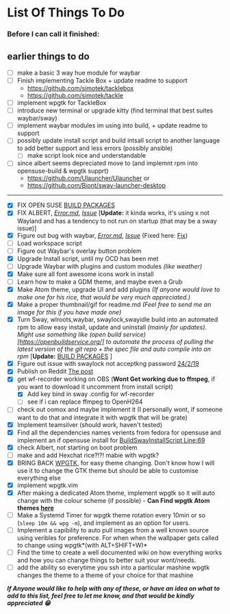 # List Of Things To Do
### Before I can call it finished:

earlier things to do
--------------------------------------------------------
- [ ] make a basic 3 way hue module for waybar
- [ ] Finish implementing Tackle Box + update readme to support
  - https://github.com/simotek/tacklebox
  - https://github.com/simotek/tackle
- [ ] implement wpgtk for TackleBox
- [ ] introduce new terminal or upgrade kitty (find terminal that best suites waybar/sway)
- [ ] implement waybar modules im using into build, + update readme to support
- [ ] possibly update install script and build intsall script to another language to add better support and less errors (possibly ansible)
  - [ ] make script look nice and understandable
- [ ] since albert seems depreciated move to (and implemnt rpm into opensuse-build & wpgtk supprt)
   - https://github.com/Ulauncher/Ulauncher 
   or  
   - https://github.com/Biont/sway-launcher-desktop 
     
--------------------------------------------------------
- [x] FIX OPEN SUSE [BUILD PACKAGES](https://build.opensuse.org/project/show/home:GeoDerp:redflower)
- [x] FIX ALBERT, [*Error.md*](https://github.com/GeoDerp/Fedora-Sway-WM-Build-/blob/master/AlbertErrors.md), [*Issue*](https://github.com/albertlauncher/albert/issues/768)
[**Update:** it kinda works, it's using x not Wayland and has a tendency to not run on startup (that may be a sway issue)]
- [x] Figure out bug with waybar, [*Error.md*](https://github.com/GeoDerp/Fedora-Sway-WM-Build-/blob/master/WaybarError.md), [*Issue*](https://github.com/Alexays/Waybar/issues/182) (Fixed here: [Fix](https://github.com/Alexays/Waybar/issues/182#issuecomment-486518315))
- [ ] Load workspace script
- [ ] Figure out Waybar's overlay button problem
- [x] Upgrade Install script, until my OCD has been met
- [ ] Upgrade Waybar with plugins and custom modules *(like weather)*
- [x] Make sure all font awesome icons work in install
- [ ] Learn how to make a GDM theme, and maybe even a Grub
- [x] Make Atom theme, upgrade UI and add plugins *(If anyone would love to make one for his rice, that would be very much appreciated.)*
- [x] Make a proper thumbnail/gif for readme.md *(Feel free to send me an image for this if you have made one)*
- [x] Turn Sway, wlroots,waybar, swaylock,swayidle build into an automated rpm to allow easy install, update and uninstall *(mainly for updates).*
*Might use something like (open build service)[https://openbuildservice.org/] to automate the process of pulling the latest version of the git repo + the spec file and auto compile into an rpm*
[**Update:** [BUILD PACKAGES](https://build.opensuse.org/project/show/home:GeoDerp:redflower) ]
- [x] Figure out issue with swaylock not acceptkng password [24/2/19](https://github.com/GeoDerp/Fedora-Sway-WM-Build-/commit/5db0a8b39b4cdc83d8a9ba77414aab04889958c1)
- [x] Publish on Reddit [The post](https://www.reddit.com/r/unixporn/comments/bo4va6/sway_fedora_30_redflower/)
- [x] get wf-recorder  working on OBS (**Wont Get working due to ffmpeg**, if you want to download it uncomment from install script)
  - [x] Add key bind in sway .config for wf-recorder
  - [ ] see if i can replace ffmpeg to OpenH264
- [ ] check out oomox and maybe implement it (I personally wont, if someone want to do that and integrate it with wpgtk that will be grate)
- [x] Implement teamsilver (should work, haven't tested)
- [x] Find all the dependencies names verients from fedora for opensuse and implement an if opensuse install for [BuildSwayInstallScript Line:69]( https://github.com/GeoDerp/SwayWM_Build/blob/8636e9792867fc92c0ad39fa12368cb2b81edab7/BuildSwayInstallScript#L69)
- [x] check Albert, not starting on boot problem
- [ ] make and add Hexchat rice?!?! mabie with wpgtk?
- [x] BRING BACK [WPGTK](https://github.com/deviantfero/wpgtk), for easy theme changing. Don't know how I will use it to change the GTK theme but should be able to customise everything else
- [x] implement wpgtk.vim
- [x] After making a dedicated Atom theme, implement wpgtk so it will auto change with the colour scheme (if possible) - **Can Find wpgtk Atom themes [here](https://github.com/GeoDerp/wpgtk.atom)**
- [ ] Make a Systemd Timer for wpgtk theme rotation every 10min or so (```sleep 10m && wpg -m```), and implement as an option for users.   
- [ ] Implement a capibility to auto pull images from a well known source using veribles for preference. For when when the wallpaper gets called to change using wpgtk*(with ALT+SHIFT+W)*
- [ ] Find the time to create a well documented wiki on how everything works and how you can change things to better suit your wont/needs.
- [ ] add the ability so everytime you ssh into a particular mashine wpgtk changes the theme to a theme of your choice for that mashine

***If Anyone would like to help with any of these, or have an idea on what to add to this list, feel free to let me know, and that would be kindly appreciated :grin:***
